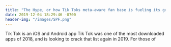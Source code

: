 ```yaml
---
title: "The Hype, or how Tik Toks meta-aware fan base is fueling its growth"
date: 2019-12-04 18:29:46 -0700
header-img: "/images/SPF.png"
---
```


Tik Tok is an iOS and Android app 
Tik Tok was one of the most downloaded apps of 2018, and is looking to crack that list again in 2019. For those of